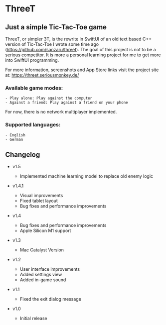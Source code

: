#  ThreeT

## Just a simple Tic-Tac-Toe game

ThreeT, or simpler 3T, is the rewrite in SwiftUI of an old text based C++ version of Tic-Tac-Toe I wrote some time ago (https://github.com/sanzaru/threet).
The goal of this project is not to be a serious competitor. It is more a personal learning project for me to get more into SwiftUI programming.

For more information, screenshots and App Store links visit the project site at: https://threet.seriousmonkey.de/

### Available game modes:

    - Play alone: Play against the computer
    - Against a friend: Play against a friend on your phone

For now, there is no network multiplayer implemented. 

### Supported languages:

    - English
    - German


## Changelog

* v1.5
    - Implemented machine learning model to replace old enemy logic

* v1.4.1
    - Visual improvements
    - Fixed tablet layout
    - Bug fixes and performance improvements

* v1.4
    - Bug fixes and performance improvements 
    - Apple Silicon M1 support

* v1.3
    - Mac Catalyst Version

* v1.2
    * User interface improvements
    * Added settings view
    * Added in-game sound
    
* v1.1
    * Fixed the exit dialog message
    
* v1.0
    * Initial release
